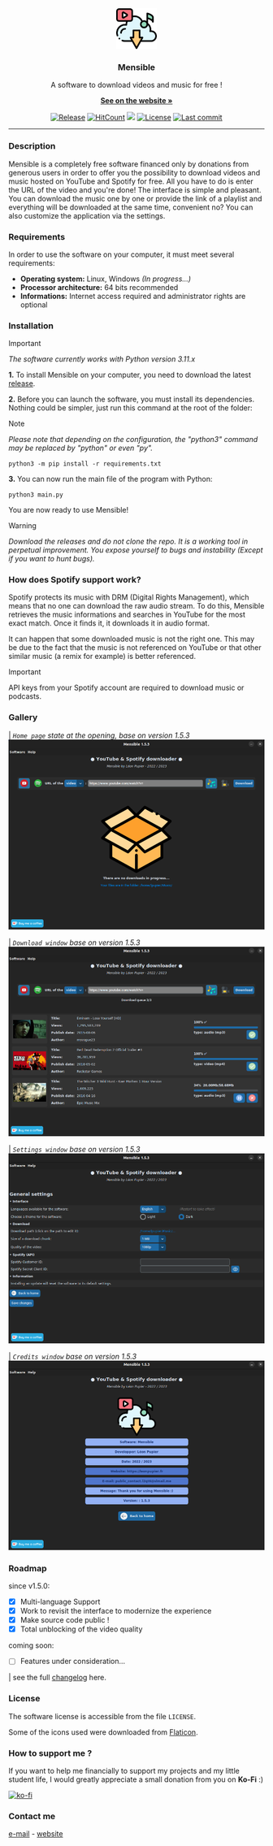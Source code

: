 <div align="center">
  <a href="https://github.com/LeonPupier/Mensible">
    <img src="Content/Images/app.png" alt="Logo" width="80" height="80">
  </a>
  <h3 align="center">Mensible</h3>
  
  A software to download videos and music for free !
  
  <a href="https://www.leonpupier.fr/projects/mensible"><strong>See on the website »</strong></a>
  
  [![Release](https://img.shields.io/github/release/LeonPupier/Mensible.svg)](https://github.com/LeonPupier/Mensible/releases)
  [![HitCount](https://img.shields.io/endpoint?url=https%3A%2F%2Fhits.dwyl.com%2FLeonPupier%2FMensible.json%3Fcolor%3Dgreen)](http://hits.dwyl.com/LeonPupier/Mensible)
  ![](https://sloc.xyz/github/LeonPupier/Mensible)
  [![License](https://img.shields.io/github/license/LeonPupier/Mensible.svg)](https://github.com/LeonPupier/Mensible/)
  [![Last commit](https://img.shields.io/github/last-commit/LeonPupier/Mensible.svg)](https://github.com/LeonPupier/Mensible/)
</div>

---

### Description
Mensible is a completely free software financed only by donations from generous
users in order to offer you the possibility to download videos and music hosted
on YouTube and Spotify for free. All you have to do is enter the URL of the video
and you're done! The interface is simple and pleasant. You can download the music
one by one or provide the link of a playlist and everything will be downloaded at
the same time, convenient no? You can also customize the application via the settings.

### Requirements
In order to use the software on your computer, it must meet several requirements:
- **Operating system:**
Linux, Windows *(In progress...)*
- **Processor architecture:**
64 bits recommended
- **Informations:**
Internet access required and administrator rights are optional

### Installation

> [!IMPORTANT]
> *The software currently works with Python version 3.11.x*

**1.** To install Mensible on your computer, you need to download the latest [release](https://github.com/LeonPupier/Mensible/releases/latest).

**2.** Before you can launch the software, you must install its dependencies.
Nothing could be simpler, just run this command at the root of the folder:

> [!NOTE]
> *Please note that depending on the configuration, the "python3" command may be replaced by "python" or even "py".*

```
python3 -m pip install -r requirements.txt
```
**3.** You can now run the main file of the program with Python:
```
python3 main.py
```
You are now ready to use Mensible!

> [!WARNING]
> *Download the releases and do not clone the repo. It is a working tool in perpetual improvement. You expose yourself to bugs and instability (Except if you want to hunt bugs).*

### How does Spotify support work?

Spotify protects its music with DRM (Digital Rights Management), which means that no one can download the raw audio stream.
To do this, Mensible retrieves the music informations and searches in YouTube for the most exact match.
Once it finds it, it downloads it in audio format.

It can happen that some downloaded music is not the right one.
This may be due to the fact that the music is not referenced on YouTube or that other similar music (a remix for example) is better referenced.

> [!IMPORTANT]
> API keys from your Spotify account are required to download music or podcasts.

### Gallery
| _`Home page` state at the opening, base on version 1.5.3_
![](Documentation/home.png)

| _`Download window` base on version 1.5.3_
![](Documentation/download.png)

| _`Settings window` base on version 1.5.3_
![](Documentation/settings.png)

| _`Credits window` base on version 1.5.3_
![](Documentation/credits.png)


### Roadmap
since v1.5.0:
- [x] Multi-language Support
- [x] Work to revisit the interface to modernize the experience
- [x] Make source code public !
- [x] Total unblocking of the video quality

coming soon:
- [ ] Features under consideration...

| see the full [changelog](https://github.com/LeonPupier/Mensible/blob/master/Content/changelog.txt) here.

### License
The software license is accessible from the file ```LICENSE```.

Some of the icons used were downloaded from [Flaticon](https://www.flaticon.com/).

### How to support me ?
If you want to help me financially to support my projects and my little student life,
I would greatly appreciate a small donation from you on **Ko-Fi** :)

[![ko-fi](https://ko-fi.com/img/githubbutton_sm.svg)](https://ko-fi.com/V7V5C9VK8)

### Contact me
[e-mail](mailto:public_contact.l2qt6@slmail.me) - [website](https://leonpupier.fr)
